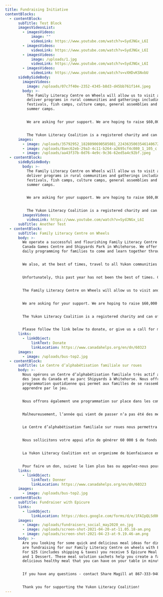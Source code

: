 ```yaml
---
title: Fundraising Initiative
contentBlocks:
  - contentBlock:
      subTitle: Test Block
      imagesVideosList:
        - imagesVideos:
            image: ""
            videoLink: https://www.youtube.com/watch?v=SydJNGx_L6I
        - imagesVideos:
            videoLink: https://www.youtube.com/watch?v=SydJNGx_L6I
        - imagesVideos:
            image: /uploads/1.jpg
            videoLink: https://www.youtube.com/watch?v=SydJNGx_L6I
        - imagesVideos:
            videoLink: https://www.youtube.com/watch?v=vXHDvKSNvbU
      sideBySideBody:
        imagesVideos:
          image: /uploads/07c7f40e-2352-4345-b8d3-d45bb761f144.jpeg
        body: >-
          The Family Literacy Centre on Wheels will allow us to visit and
          deliver programs in rural communities and gatherings including
          festivals, fish camps, culture camps, general assemblies and kids
          summer camps.


          We are asking for your support. We are hoping to raise $60,000 to purchase, retrofit, furnish and insure our new Family Literacy Centre on Wheels. We are looking to our fellow community members to help us fulfill this goal.


          The Yukon Literacy Coalition is a registered charity and can offer tax receipts for donati
      images:
        - image: /uploads/35792952_1828090690585081_2243635003546140672_o.jpg
        - image: /uploads/8aec62eb-29a3-4c11-b264-a2695cf4c080_1_105_c.jpeg
        - image: /uploads/aa43f37b-0d76-4e9c-9c36-62ed5a4c92bf.jpeg
  - contentBlock:
      sideBySideBody:
        body: >-
          The Family Literacy Centre on Wheels will allow us to visit and
          deliver programs in rural communities and gatherings including
          festivals, fish camps, culture camps, general assemblies and kids
          summer camps.


          We are asking for your support. We are hoping to raise $60,000 to purchase, retrofit, furnish and insure our new Family Literacy Centre on Wheels. We are looking to our fellow community members to help us fulfill this goal.


          The Yukon Literacy Coalition is a registered charity and can offer tax receipts for donati
        imagesVideos:
          videoLink: https://www.youtube.com/watch?v=SydJNGx_L6I
      subTitle: Another Test
  - contentBlock:
      subTitle: Family Literacy Centre on Wheels
      body: >-
        We operate a successful and flourishing Family Literacy Centre in the
        Canada Games Centre and Shipyards Park in Whitehorse. We offer free
        daily programming for families to come and learn together through play. 


        We also, at the best of times, travel to all Yukon communities with our outreach program.


        Unfortunately, this past year has not been the best of times. Covid-19 restrictions have taken their toll on all of our lives and routines. For YLC specifically, that means we have been unable to travel to communities and deliver programming. In response, we have decided to create a Family Literacy Centre on Wheels: a retrofitted 24 passenger bus in which we can provide free family literacy programming, including crafts, games and storytelling. The bus will be stocked with a free library and resources that will help parents support their children’s language and literacy development.


        The Family Literacy Centre on Wheels will allow us to visit and deliver programs in rural communities and gatherings including festivals, fish camps, culture camps, general assemblies and kids summer camps.


        We are asking for your support. We are hoping to raise $60,000 to purchase, retrofit, furnish and insure our new Family Literacy Centre on Wheels. We are looking to our fellow community members to help us fulfill this goal. 


        The Yukon Literacy Coalition is a registered charity and can offer tax receipts for donations. 


        Please follow the link below to donate, or give us a call for more information at 668-6535.
      links:
        - linkObject:
            linkText: Donate
            linkLocation: https://www.canadahelps.org/en/dn/60323
      images:
        - image: /uploads/bus-top2.jpg
  - contentBlock:
      subTitle: Le Centre d’alphabétisation familiale sur roues
      body: >-
        Nous opérons un Centre d’alphabétisation familiale très actif au Centre
        des jeux du Canada et au parc Shipyards à Whitehorse. Nous offrons de la
        programmation quotidienne qui permet aux familles de se rassembler pour
        apprendre par le jeu.


        Nous offrons également une programmation sur place dans les communautés éloignées lorsque les conditions le permettent.


        Malheureusement, l’année qui vient de passer n’a pas été des meilleures. La COVID-19 a imposé des restrictions qui ont énormément affecté nos vies et nos habitudes. Pour la Yukon Literacy Coalition, en particulier, nous n’avons pas pu nous rendre dans les communautés pour nos activités sur place. En revanche, nous avons pris la décision d’étendre les services du Centre d’alphabétisation familiale en aménageant une wagonnette 24-passagers en centre d’activités mobile à partir de laquelle nous pourrons offrir des activités de toutes sortes, et inclure une bibliothèque de livres à donner et des ressources pour aider les parents à soutenir le développement langagier de leur enfant.


        Le Centre d’alphabétisation familiale sur roues nous permettra de rendre visite et d’offrir notre programmation dans les communautés éloignées et les rassemblements publics, comme les festivals, les camps de pêche, les camps culturels, les rassemblements généraux et les camps d’été.


        Nous sollicitons votre appui afin de générer 60 000 $ de fonds pour l’achat, la transformation, l’équipement et l’entretien de notre nouveau centre mobile.


        La Yukon Literacy Coalition est un organisme de bienfaisance enregistré et peut offrir des reçus pour votre don.


        Pour faire un don, suivez le lien plus bas ou appelez-nous pour de plus amples détails au 867 668-6535.
      links:
        - linkObject:
            linkText: Donner
            linkLocation: https://www.canadahelps.org/en/dn/60323
      images:
        - image: /uploads/bus-top2.jpg
  - contentBlock:
      subTitle: Fundraiser with Epicure
      links:
        - linkObject:
            linkLocation: https://docs.google.com/forms/d/e/1FAIpQLSd0HeF01vGp3qrGI7UTQ9DSyzUurPhCOxCPKLdinQwqbOY9Nw/viewform
      images:
        - image: /uploads/fundraisers_social_may2020_en.jpg
        - image: /uploads/screen-shot-2021-04-20-at-11.05.18-am.png
        - image: /uploads/screen-shot-2021-04-23-at-9.19.46-am.png
      body: >-
        Are you looking for some quick and delicious meal ideas for dinner? We
        are fundraising for our Family Literacy Centre on wheels with Epicure!
        For $25 (includes shipping & taxes) you receive 5 Epicure Meal Solutions
        and 1 Dessert. These meal solution sachets help you create a fast
        delicious healthy meal that you can have on your table in minutes!


        If you have any questions - contact Share Magill at 867-333-9405. 


        Thank you for supporting the Yukon Literacy Coalition!
---
```

